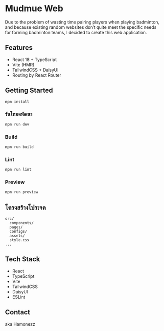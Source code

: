 # Mudmue Web

Due to the problem of wasting time pairing players when playing badminton, and because existing random websites don’t quite meet the specific needs for forming badminton teams, I decided to create this web application.

## Features

- React 18 + TypeScript
- Vite (HMR)
- TailwindCSS + DaisyUI
- Routing by React Router

## Getting Started


```sh
npm install
```

### รันโหมดพัฒนา

```sh
npm run dev
```

### Build

```sh
npm run build
```

### Lint

```sh
npm run lint
```

### Preview

```sh
npm run preview
```

## โครงสร้างโปรเจค

```
src/
  components/  
  pages/       
  configs/       
  assets/        
  style.css
...
```

## Tech Stack

- React
- TypeScript
- Vite
- TailwindCSS
- DaisyUI
- ESLint

## Contact

aka Hamonezz